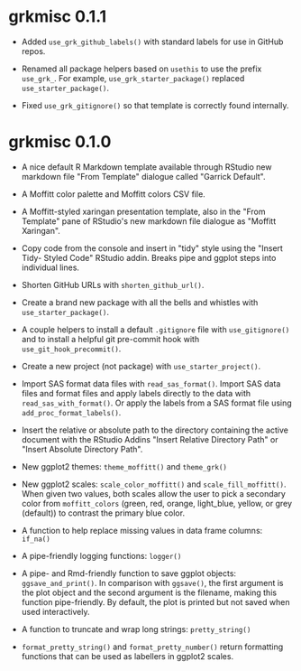 # grkmisc 0.1.1

- Added `use_grk_github_labels()` with standard labels for use in GitHub repos.

- Renamed all package helpers based on `usethis` to use the prefix `use_grk_`.
  For example, `use_grk_starter_package()` replaced `use_starter_package()`.
  
- Fixed `use_grk_gitignore()` so that template is correctly found internally.

# grkmisc 0.1.0

- A nice default R Markdown template available through RStudio new markdown file
  "From Template" dialogue called "Garrick Default".

- A Moffitt color palette and Moffitt colors CSV file.

- A Moffitt-styled xaringan presentation template, also in the "From Template"
  pane of RStudio's new markdown file dialogue as "Moffitt Xaringan".
  
- Copy code from the console and insert in "tidy" style using the "Insert Tidy-
  Styled Code" RStudio addin. Breaks pipe and ggplot steps into individual lines.
  
- Shorten GitHub URLs with `shorten_github_url()`.

- Create a brand new package with all the bells and whistles with
  `use_starter_package()`.
  
- A couple helpers to install a default `.gitignore` file with `use_gitignore()`
  and to install a helpful git pre-commit hook with `use_git_hook_precommit()`.

- Create a new project (not package) with `use_starter_project()`.

- Import SAS format data files with `read_sas_format()`. Import SAS data files
  and format files and apply labels directly to the data with 
  `read_sas_with_format()`. Or apply the labels from a SAS format file using
  `add_proc_format_labels()`.

- Insert the relative or absolute path to the directory containing the active
  document with the RStudio Addins "Insert Relative Directory Path" or
  "Insert Absolute Directory Path".

- New ggplot2 themes: `theme_moffitt()` and `theme_grk()`

- New ggplot2 scales: `scale_color_moffitt()` and `scale_fill_moffitt()`. When
  given two values, both scales allow the user to pick a secondary color from
  `moffitt_colors` (green, red, orange, light_blue, yellow, or grey (default))
  to contrast the primary blue color.

- A function to help replace missing values in data frame columns: `if_na()`

- A pipe-friendly logging functions: `logger()`

- A pipe- and Rmd-friendly function to save ggplot objects: `ggsave_and_print()`.
  In comparison with `ggsave()`, the first argument is the plot object and the
  second argument is the filename, making this function pipe-friendly. By
  default, the plot is printed but not saved when used interactively.
  
- A function to truncate and wrap long strings: `pretty_string()`

- `format_pretty_string()` and `format_pretty_number()` return formatting
  functions that can be used as labellers in ggplot2 scales.
